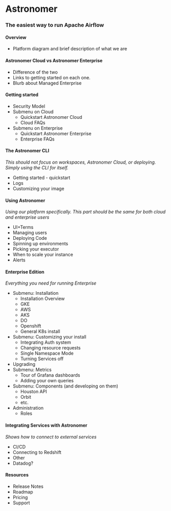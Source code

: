 # Astronomer
### The easiest way to run Apache Airflow

#### Overview
- Platform diagram and brief description of what we are

#### Astronomer Cloud vs Astronomer Enterprise
- Difference of the two
- Links to getting started on each one.
- Blurb about Managed Enterprise

#### Getting started
- Security Model
- Submenu on Cloud
  - Quickstart Astronomer Cloud
  - Cloud FAQs
- Submenu on Enterprise
  - Quickstart Astronomer Enterprise
  - Enterprise FAQs

#### The Astronomer CLI
_This should not focus on workspaces, Astronomer Cloud, or deploying. Simply using the CLI for itself._
- Getting started - quickstart
- Logs
- Customizing your image

#### Using Astronomer
_Using our platform specifically. This part should be the same for both cloud and enterprise users_
- UI+Terms
- Managing users
- Deploying Code
- Spinning up environments
- Picking your executor
- When to scale your instance
- Alerts


#### Enterprise Edition
_Everything you need for running Enterprise_
- Submenu: Installation
  - Installation Overview
  - GKE
  - AWS
  - AKS
  - DO
  - Openshift
  - General K8s install
- Submenu: Customizing your install
  - Integrating Auth system
  - Changing resource requests
  - Single Namespace Mode
  - Turning Services off
- Upgrading
- Submenu: Metrics
  - Tour of Grafana dashboards
  - Adding your own queries
- Submenu: Components (and developing on them)
  - Houston API
  - Orbit
  - etc.
- Administration
  - Roles



#### Integrating Services with Astronomer
_Shows how to connect to external services_
- CI/CD
- Connecting to Redshift
- Other
- Datadog?

#### Resources
- Release Notes
- Roadmap
- Pricing
- Support
